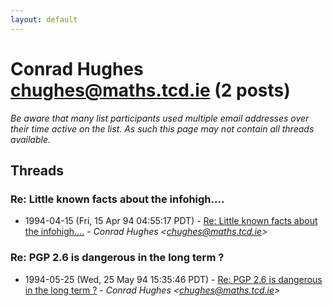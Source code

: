 ```yaml
---
layout: default
---
```


# Conrad Hughes <chughes@maths.tcd.ie> (2 posts)

_Be aware that many list participants used multiple email addresses over their time active on the list. As such this page may not contain all threads available._

## Threads

### Re: Little known facts about the infohigh....
+ 1994-04-15 (Fri, 15 Apr 94 04:55:17 PDT) - [Re: Little known facts about the infohigh....](/archive/1994/04/886ac286cc8754cac3f27e5205728f2e8d0461e98143209ec7b8d37d6b8f959c) - _Conrad Hughes \<chughes@maths.tcd.ie\>_

### Re: PGP 2.6 is dangerous in the long term ?
+ 1994-05-25 (Wed, 25 May 94 15:35:46 PDT) - [Re: PGP 2.6 is dangerous in the long term ?](/archive/1994/05/f8c457565b39bac43c1eee13520f6f212d3f388f44f56dc83f9c67e67de23a62) - _Conrad Hughes \<chughes@maths.tcd.ie\>_


